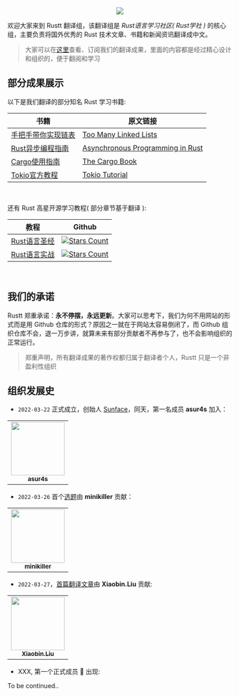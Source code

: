 <div align="center">
    <img src="https://github.com/studyrs/Rustt/blob/main/.github/assets/logo.png?raw=true">
</div>

欢迎大家来到 Rustt 翻译组，该翻译组是 *Rust语言学习社区( Rust学社 )* 的核心组，主要负责将国外优秀的 Rust 技术文章、书籍和新闻资讯翻译成中文。

> 大家可以在[这里](https://Rustt.org)查看、订阅我们的翻译成果，里面的内容都是经过精心设计和组织的，便于翻阅和学习


## 部分成果展示
以下是我们翻译的部分知名 Rust 学习书籍:

| 书籍 | 原文链接 |
| ------- | ------ | 
| [手把手带你实现链表](https://github.com/studyrs/too-many-lists) | [Too Many Linked Lists](https://rust-unofficial.github.io/too-many-lists/) |
| [Rust异步编程指南](https://github.com/studyrs/async-book) | [Asynchronous Programming in Rust](https://rust-lang.github.io/async-book/) |
| [Cargo使用指南](https://github.com/studyrs/cargo-book) | [The Cargo Book](https://doc.rust-lang.org/stable/cargo/index.html) | 
| [Tokio官方教程](https://github.com/studyrs/tokio-course) | [Tokio Tutorial](https://tokio.rs/tokio/tutorial) | 

<br />

还有 Rust 高星开源学习教程( 部分章节基于翻译 ): 

| 教程 | Github | 
| --- | --- |
| [Rust语言圣经](https://github.com/sunface/rust-course) | [![Stars Count](https://img.shields.io/github/stars/sunface/rust-course?style=flat)](https://github.com/sunface/rust-by-practice/stargazers) | 
| [Rust语言实战](https://https://github.com/sunface/rust-by-practice) | [![Stars Count](https://img.shields.io/github/stars/sunface/rust-by-practice?style=flat)](https://github.com/sunface/rust-by-practice/stargazers) |

<br />

## 我们的承诺

Rustt 郑重承诺：**永不停摆，永远更新**。大家可以思考下，我们为何不用网站的形式而是用 Github 仓库的形式？原因之一就在于网站太容易倒闭了，而 Github 组织仓库不会，退一万步讲，就算未来有部分贡献者不再参与了，也不会影响组织的正常运行。

> 郑重声明，所有翻译成果的著作权都归属于翻译者个人，Rustt 只是一个非盈利性组织


## 组织发展史

- `2022-03-22` 正式成立，创始人 [Sunface](https://im.dev)，同天，第一名成员 **asur4s** 加入： 
  
<table>
    <tr>
        <td align="center">
            <a href="https://github.com/asur4s">
                <img src="https://avatars.githubusercontent.com/u/99897242?v=4?s=100" width="120px"  alt=""/>
                <br />
                <sub><b>asur4s</b></sub>
                <br />
            </a>
        </td>
    </tr>
</table>

- `2022-03-26` 首个[选题](https://github.com/studyrs/Rustt/issues/10)由 **minikiller** 贡献：

<table>
    <tr>
        <td align="center">
            <a href="https://github.com/minikiller">
                  <img src="https://avatars.githubusercontent.com/u/5356570?v=4?s=100" width="120px"  alt=""/>
                <br />
                <sub><b>minikiller</b></sub>
                <br />
            </a>
        </td>
    </tr>
</table>

- `2022-03-27`，[首篇翻译文章](https://github.com/studyrs/Rustt/blob/main/Posts/%5B2022-03-26%5D%20Rust%20嵌入式开发.md)由 **Xiaobin.Liu** 贡献:

<table>
    <tr>
        <td align="center">
            <a href="https://github.com/lxbwolf">
                  <img src="https://avatars.githubusercontent.com/u/12119889?v=4?s=100" width="120px"  alt=""/>
                <br />
                <sub><b>Xiaobin.Liu</b></sub>
                <br />
            </a>
        </td>
    </tr>
</table>

- XXX, 第一个正式成员 💎 出现:

To be continued..
